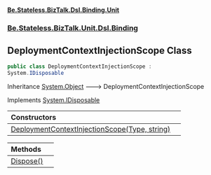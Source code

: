 #### [Be.Stateless.BizTalk.Dsl.Binding.Unit](README.md 'README')
### [Be.Stateless.BizTalk.Unit.Dsl.Binding](Be.Stateless.BizTalk.Unit.Dsl.Binding.md 'Be.Stateless.BizTalk.Unit.Dsl.Binding')

## DeploymentContextInjectionScope Class

```csharp
public class DeploymentContextInjectionScope :
System.IDisposable
```

Inheritance [System.Object](https://docs.microsoft.com/en-us/dotnet/api/System.Object 'System.Object') &#129106; DeploymentContextInjectionScope

Implements [System.IDisposable](https://docs.microsoft.com/en-us/dotnet/api/System.IDisposable 'System.IDisposable')

| Constructors | |
| :--- | :--- |
| [DeploymentContextInjectionScope(Type, string)](DeploymentContextInjectionScope.DeploymentContextInjectionScope(Type,string).md 'Be.Stateless.BizTalk.Unit.Dsl.Binding.DeploymentContextInjectionScope.DeploymentContextInjectionScope(System.Type, string)') | |

| Methods | |
| :--- | :--- |
| [Dispose()](DeploymentContextInjectionScope.Dispose().md 'Be.Stateless.BizTalk.Unit.Dsl.Binding.DeploymentContextInjectionScope.Dispose()') | |
